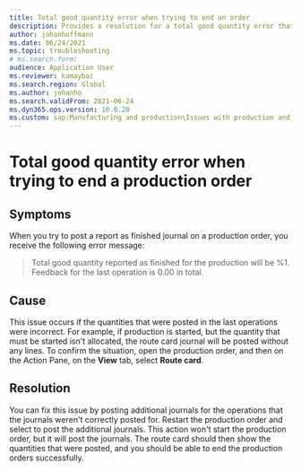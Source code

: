 ```yaml
--- 
title: Total good quantity error when trying to end an order 
description: Provides a resolution for a total good quantity error that occurs when you try to end a production order and report as finished.
author: johanhoffmann 
ms.date: 06/24/2021 
ms.topic: troubleshooting 
# ms.search.form: 
audience: Application User 
ms.reviewer: kamaybac 
ms.search.region: Global 
ms.author: johanho 
ms.search.validFrom: 2021-06-24 
ms.dyn365.ops.version: 10.0.20 
ms.custom: sap:Manufacturing and production\Issues with production and batch orders
--- 
```


# Total good quantity error when trying to end a production order

## Symptoms

When you try to post a report as finished journal on a production order, you receive the following error message:

> Total good quantity reported as finished for the production will be %1. Feedback for the last operation is 0.00 in total.

## Cause

This issue occurs if the quantities that were posted in the last operations were incorrect. For example, if production is started, but the quantity that must be started isn't allocated, the route card journal will be posted without any lines. To confirm the situation, open the production order, and then on the Action Pane, on the **View** tab, select **Route card**.

## Resolution

You can fix this issue by posting additional journals for the operations that the journals weren't correctly posted for. Restart the production order and select to post the additional journals. This action won't start the production order, but it will post the journals. The route card should then show the quantities that were posted, and you should be able to end the production orders successfully.
